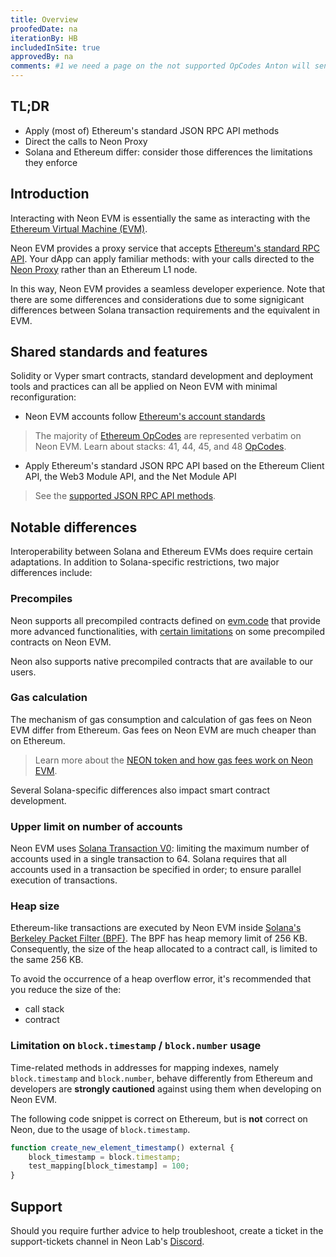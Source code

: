 ```yaml
---
title: Overview
proofedDate: na
iterationBy: HB
includedInSite: true
approvedBy: na
comments: #1 we need a page on the not supported OpCodes Anton will send by slack #2 Requires supported precompiles Anton can provide by slack + explanation of WHY they are not supported #3 Requires a list of native precomiled contracts Anton can provide by slack [actually, the yellow paper https://ethereum.github.io/yellowpaper/paper.pdf is not a great source for the opcodes -- using docs instead]
---
```


## TL;DR

- Apply (most of) Ethereum's standard JSON RPC API methods
- Direct the calls to Neon Proxy
- Solana and Ethereum differ: consider those differences the limitations they enforce

## Introduction

Interacting with Neon EVM is essentially the same as interacting with the [Ethereum Virtual Machine (EVM)](https://ethereum.org/en/developers/docs/evm/).

Neon EVM provides a proxy service that accepts [Ethereum's standard RPC API](https://ethereum.github.io/execution-apis/api-documentation/). Your dApp can apply familiar methods: with your calls directed to the [Neon Proxy](../about/neon_ecosystem#neon-proxy) rather than an Ethereum L1 node.

In this way, Neon EVM provides a seamless developer experience. Note that there are some differences and considerations due to some signigicant differences between Solana transaction requirements and the equivalent in EVM. 

## Shared standards and features

Solidity or Vyper smart contracts, standard development and deployment tools and practices can all be applied on Neon EVM with minimal reconfiguration:

- Neon EVM accounts follow [Ethereum's account standards](https://ethereum.org/en/developers/docs/accounts/) 

>  The majority of [Ethereum OpCodes](https://ethereum.org/en/developers/docs/evm/opcodes) are represented verbatim on Neon EVM. Learn about stacks: 41, 44, 45, and 48 [OpCodes](opcodes).
 
- Apply Ethereum's standard JSON RPC API based on the Ethereum Client API, the Web3 Module API, and the Net Module API

> See the [supported JSON RPC API methods](./json_rpc_api_methods).

## Notable differences

Interoperability between Solana and Ethereum EVMs does require certain adaptations. In addition to Solana-specific restrictions, two major differences include:

### Precompiles
Neon supports all precompiled contracts defined on [evm.code](https://www.evm.codes/precompiled?fork=merge) that provide more advanced functionalities, with [certain limitations](./precompiles#limitations) on some precompiled contracts on Neon EVM.


Neon also supports native precompiled contracts that are available to our users.


### Gas calculation
The mechanism of gas consumption and calculation of gas fees on Neon EVM differ from Ethereum. Gas fees on Neon EVM are much cheaper than on Ethereum. 

<!-- Oleg could provide metrics on one transfer. Once mainnet launched can we compare Neon + Solana to L2 and Rollups Yuri has for tx such as transfers and swaps -->

> Learn more about the [NEON token and how gas fees work on Neon EVM](../../docs/tokens/gas_fees.md).

Several Solana-specific differences also impact smart contract development.

### Upper limit on number of accounts
<!-- link to solana tx renamed and relinked -->
Neon EVM uses [Solana Transaction V0](https://docs.solana.com/developing/versioned-transactions): limiting the maximum number of accounts used in a single transaction to 64. Solana requires that all accounts used in a transaction be specified in order; to ensure parallel execution of transactions.

<!-- go deeper on HOW to modify the contract to constrain account numbers Anton will pass in slack
  -->

### Heap size
Ethereum-like transactions are executed by Neon EVM inside [Solana's Berkeley Packet Filter (BPF)](https://docs.solana.com/developing/on-chain-programs/overview#berkeley-packet-filter-bpf). The BPF has heap memory limit of 256 KB. Consequently, the size of the heap allocated to a contract call, is limited to the same 256 KB.

To avoid the occurrence of a heap overflow error, it's recommended that you reduce the size of the:
- call stack
- contract

<!-- support users further on HOW to reduce heap size?

Can we show logs ?screenshot and name of service? to demonstrate when the issue is heap size? == detection method ?? Oleg should be able to provide -->


### Limitation on `block.timestamp` / `block.number` usage
Time-related methods in addresses for mapping indexes, namely `block.timestamp` and `block.number`, behave differently from Ethereum and developers are **strongly cautioned** against using them when developing on Neon EVM. 

The following code snippet is correct on Ethereum, but is **not** correct on Neon, due to the usage of `block.timestamp`.
```javascript
function create_new_element_timestamp() external {
	block_timestamp = block.timestamp;
	test_mapping[block_timestamp] = 100;
}
```

## Support

Should you require further advice to help troubleshoot, create a ticket in the support-tickets channel in Neon Lab's [Discord](https://discord.gg/neonevm).